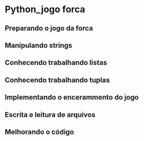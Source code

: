 # Python_jogo forca
## Preparando o jogo da forca
## Manipulando strings
## Conhecendo trabalhando listas 
## Conhecendo trabalhando tuplas 
## Implementando o encerammento do jogo
## Escrita e leitura de arquivos
## Melhorando o código 
